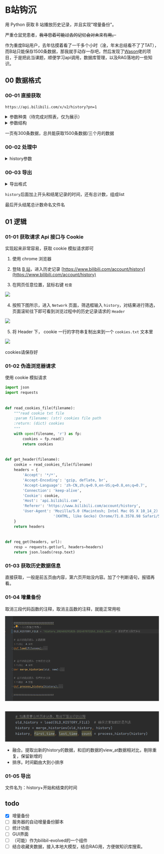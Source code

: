# B站钩沉

用 Python 获取 B 站播放历史记录，并且实现"增量备份"。

严重仓鼠党患者，~~我寻思着可能过去的记忆会对未来有用。~~

作为重度B站用户，去年估摸着看了一千多个小时（淦，年末总结看不了了TAT），而B站只能保存1500条数据，那我就手动存一存吧，然后发现了[Wason](https://github.com/wangshub)佬的项目，于是把此当课题，顺便学习api调用，数据库管理，以及RAG落地的一些知识。


## 00 数据格式

### 00-01 直接获取

`https://api.bilibili.com/x/v2/history?pn=1`

<details>
	<summary>参数种类（待完成对照表，仅为展示）</summary>
	<pre><code>
* aid
* videos
* tid
* tname
* copyright
* pic
* title
* pubdate
* ctime
* desc
* state
* duration
* rights
  * bp
  * elec
  * download
  * movie
  * pay
  * hd5
  * no_reprint
  * autoplay
  * ugc_pay
  * is_cooperation
  * ugc_pay_preview
  * no_background
  * arc_pay
  * pay_free_watch
* owner
  * mid
  * name
  * face
* stat
  * aid
  * view
  * danmaku
  * reply
  * favorite
  * coin
  * share
  * now_rank
  * his_rank
  * like
  * dislike
  * vt
  * vv
* dynamic
* cid
* dimension
  * width
  * height
  * rotate
* season_id
* short_link_v2
* first_frame
* pub_location
* cover43
* favorite
* type
* sub_type
* device
* page
  * cid
  * page
  * from
  * part
  * duration
  * vid
  * weblink
  * dimension
    * width
    * height
    * rotate
  * first_frame
* count
* progress
* view_at
* kid
* business
* redirect_link
* bvid
	</code></pre>
</details>

<details>
    <summary>参数结构</summary>
    <pre><code>
{
    "code": 0,
    "message": "0",
    "ttl": 1,
    "data": [
        {
            "aid": 1006142226,
            "videos": 1,
            "tid": 207,
            "view_at": 1720424374,
            ......
        },
        {
            "aid": 1006142226,
            "videos": 1,
            "tid": 207,
            "view_at": 1720424374,
            ......
        },
        {
            "aid": 1006142226,
            "videos": 1,
            "tid": 207,
            "view_at": 1720424374,
            ......
        },
    ]
}</code></pre>
</details>

一页有300条数据，总共能获取1500条数据/三个月的数据

### 00-02 处理中

<details>
    <summary>history参数</summary>
    <pre><code>
history = 
{"all":
    [
    	{数据1},
    	{数据2},
    	{数据3},
    ]
}
    </code></pre>
</details>

### 00-03 导出

<details>
    <summary>导出格式</summary>
    <pre><code>
xxx.json：{list}：
	1. 字典{dict}：只有一个元素的字典。以后方便加其他东西（？）
		1. all{dict}：其键值：
			1. 字典1：存着主要的数据，其中有一项`"view_at": 1720364025,` 作为唯一的id
			2. 字典2：同上
			3. 字典3：同上
			4. 。。。。。。
	2. 第一条信息的时间{list}：时间，时间戳
	3. 最后一条信息的时间{list}：时间，时间戳
	4. count{int}
    </code></pre>
</details>

`history`后面加上开头和结尾记录的时间，还有总计数，组成list

最后开头结尾总计数命名文件名

## 01 逻辑

### 01-01 获取请求 Api 接口与 Cookie

实现起来非常容易，获取 cookie 模拟请求即可

1. 使用 chrome 浏览器

2. 登陆 [B 站](https://www.bilibili.com)，进入历史记录 [https://www.bilibili.com/account/history](https://www.bilibili.com/account/history) 

3. 在网页任意位置，鼠标右键 `检查`

![](https://ws1.sinaimg.cn/large/c3a916a7gy1fzfkf5qyuqj20c009g765.jpg)

4. 按照下图所示，进入 `Network` 页面，筛选框输入 `history`，对结果进行筛选，页面滚轮往下即可看到浏览过程中的历史记录请求的 `Header`

![](https://ws1.sinaimg.cn/large/c3a916a7gy1fzfkc5s8scj21ga0nok4i.jpg)

5. 将 Header 下， cookie 一行的字符串复制出来到一个 `cookies.txt` 文本里

![](https://ws1.sinaimg.cn/large/c3a916a7gy1fzfkkj1adsj20ta07ita2.jpg)



cookies请保存好



### 01-02 伪造浏览器请求

使用 cookie 模拟请求

```python
import json
import requests


def read_cookies_file(filename):
    """read cookie txt file
    :param filename: (str) cookies file path
    :return: (dict) cookies
    """
    with open(filename, 'r') as fp:
        cookies = fp.read()
        return cookies


def get_header(filename):
    cookie = read_cookies_file(filename)
    headers = {
        'Accept': '*/*',
        'Accept-Encoding': 'gzip, deflate, br',
        'Accept-Language': 'zh-CN,zh;q=0.9,en-US;q=0.8,en;q=0.7',
        'Connection': 'keep-alive',
        'Cookie': cookie,
        'Host': 'api.bilibili.com',
        'Referer': 'https://www.bilibili.com/account/history',
        'User-Agent': 'Mozilla/5.0 (Macintosh; Intel Mac OS X 10_14_2) AppleWebKit/537.36 '
                      '(KHTML, like Gecko) Chrome/71.0.3578.98 Safari/537.36'
    }
    return headers


def req_get(headers, url):
    resp = requests.get(url, headers=headers)
    return json.loads(resp.text)
```

### 01-03 获取历史数据信息

直接获取，一般是前五页由内容，第六页开始没内容。加了个判断语句，报错再看。



### 01-04 增量备份

取消三段代码函数的注释，取消主函数的注释，就能正常用啦

![image-20240708174355648](assets/image-20240708174355648.png)

​	![image-20240708175241281](assets/image-20240708175241281.png)

* 融合。提取出新的history的数据，和旧的数据的view_at数据相对比，剔除重复，保留新增的
* 排序。时间戳由大到小排序

### 01-05 导出

文件名为：history+开始和结束的时间





## todo

- [x] 增量备份
- [ ] 服务器的自动增量备份脚本
- [ ] 统计功能
- [ ] GUI界面
- [ ] （可能）作为bilibil-evolved的一个组件
- [ ] 结合收藏夹数据，接入本地大模型，结合RAG用，方便做知识库搜索。
